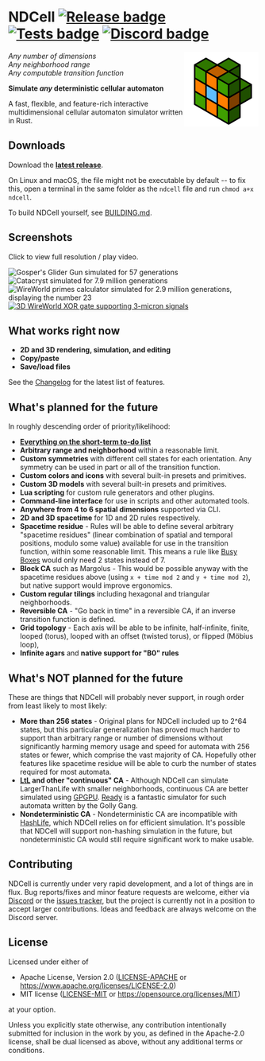 # NDCell [![Release badge]][Release link] [![Tests badge]][Tests link] [![Discord badge]][Discord link]

[Dependencies badge]: https://deps.rs/repo/github/HactarCE/NDCell/status.svg "Dependencies status"
[Discord badge]: https://img.shields.io/discord/560924453245288459.svg?colorB=7289DA "Discord server invite"
[Discord link]: https://discord.gg/vdJwHQF
[Release badge]: https://img.shields.io/github/v/release/HactarCE/NDCell
[Release link]: https://github.com/HactarCE/NDCell/releases/latest
[Tests badge]: https://img.shields.io/github/workflow/status/HactarCE/NDCell/test?label=test "Test results"
[Tests link]: https://github.com/HactarCE/NDCell/actions?query=workflow%3A%22test%22

[NDCA docs]: https://ndcell.rtfd.io/

<img src="https://raw.githubusercontent.com/HactarCE/NDCell/master/docs/img/ndcell_icon.svg?sanitize=true" alt="NDCell logo" width="150" align="right">

_Any number of dimensions_  
_Any neighborhood range_  
_Any computable transition function_

**Simulate _any_ deterministic cellular automaton**

A fast, flexible, and feature-rich interactive multidimensional cellular automaton simulator written in Rust.

## Downloads

Download the **[latest release][Release link]**.

On Linux and macOS, the file might not be executable by default -- to fix this, open a terminal in the same folder as the `ndcell` file and run `chmod a+x ndcell`.

To build NDCell yourself, see [BUILDING.md](BUILDING.md).

## Screenshots

Click to view full resolution / play video.

<p float="left">
  <img src="https://i.imgur.com/vRMLNYC.png" alt="Gosper's Glider Gun simulated for 57 generations" width="384" />
  <img src="https://i.imgur.com/uKiOxqy.png" alt="Catacryst simulated for 7.9 million generations" width="384" />
  <img src="https://i.imgur.com/NAxRaYd.png" alt="WireWorld primes calculator simulated for 2.9 million generations, displaying the number 23" width="384" />
  <a href="https://i.imgur.com/xAhILIO.mp4"><img src="https://i.imgur.com/aWGsV9Y.png" alt="3D WireWorld XOR gate supporting 3-micron signals" width="384" /></a>
</p>

## What works right now

- **2D and 3D rendering, simulation, and editing**
- **Copy/paste**
- **Save/load files**

See the [Changelog](CHANGELOG.md) for the latest list of features.

## What's planned for the future

In roughly descending order of priority/likelihood:

- **[Everything on the short-term to-do list](TODO.md)**
- **Arbitrary range and neighborhood** within a reasonable limit.
- **Custom symmetries** with different cell states for each orientation. Any symmetry can be used in part or all of the transition function.
- **Custom colors and icons** with several built-in presets and primitives.
- **Custom 3D models** with several built-in presets and primitives.
- **Lua scripting** for custom rule generators and other plugins.
- **Command-line interface** for use in scripts and other automated tools.
- **Anywhere from 4 to 6 spatial dimensions** supported via CLI.
- **2D and 3D spacetime** for 1D and 2D rules respectively.
- **Spacetime residue** - Rules will be able to define several arbitrary "spacetime residues" (linear combination of spatial and temporal positions, modulo some value) available for use in the transition function, within some reasonable limit. This means a rule like [Busy Boxes] would only need 2 states instead of 7.
- **Block CA** such as Margolus - This would be possible anyway with the spacetime residues above (using `x + time mod 2` and `y + time mod 2`), but native support would improve ergonomics.
- **Custom regular tilings** including hexagonal and triangular neighborhoods.
- **Reversible CA** - "Go back in time" in a reversible CA, if an inverse transition function is defined.
- **Grid topology** - Each axis will be able to be infinite, half-infinite, finite, looped (torus), looped with an offset (twisted torus), or flipped (Möbius loop),
- **Infinite agars** and **native support for "B0" rules**

[Busy Boxes]: http://busyboxes.org/

## What's NOT planned for the future

These are things that NDCell will probably never support, in rough order from least likely to most likely:

- **More than 256 states** - Original plans for NDCell included up to 2^64 states, but this particular generalization has proved much harder to support than arbitrary range or number of dimensions without significantly harming memory usage and speed for automata with 256 states or fewer, which comprise the vast majority of CA. Hopefully other features like spacetime residue will be able to curb the number of states required for most automata.
- **[LtL] and other "continuous" CA** - Although NDCell can simulate LargerThanLife with smaller neighborhoods, continuous CA are better simulated using [GPGPU]. [Ready] is a fantastic simulator for such automata written by the Golly Gang.
- **Nondeterministic CA** - Nondeterministic CA are incompatible with [HashLife], which NDCell relies on for efficient simulation. It's possible that NDCell will support non-hashing simulation in the future, but nondeterministic CA would still require significant work to make usable.

[LtL]: http://golly.sourceforge.net/Help/Algorithms/Larger_than_Life.html
[GPGPU]: https://en.wikipedia.org/wiki/General-purpose_computing_on_graphics_processing_units
[Ready]: https://github.com/GollyGang/ready/
[HashLife]: https://en.wikipedia.org/wiki/Hashlife

## Contributing

NDCell is currently under very rapid development, and a lot of things are in flux. Bug reports/fixes and minor feature requests are welcome, either via [Discord][Discord link] or the [issues tracker](https://github.com/HactarCE/NDCell/issues), but the project is currently not in a position to accept larger contributions. Ideas and feedback are always welcome on the Discord server.

## License

Licensed under either of

- Apache License, Version 2.0 ([LICENSE-APACHE](LICENSE-APACHE) or
  <https://www.apache.org/licenses/LICENSE-2.0>)
- MIT license ([LICENSE-MIT](LICENSE-MIT) or <https://opensource.org/licenses/MIT>)

at your option.

Unless you explicitly state otherwise, any contribution intentionally submitted
for inclusion in the work by you, as defined in the Apache-2.0 license, shall be
dual licensed as above, without any additional terms or conditions.
